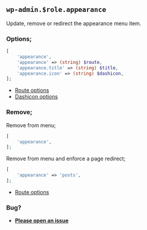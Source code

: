 ## `wp-admin.$role.appearance`

Update, remove or redirect the appearance menu item.

### Options;

```php
[
    'appearance',
    'appearance' => (string) $route,
    'appearance.title' => (string) $title,
    'appearance.icon' => (string) $dashicon,
];
```

* [Route options](../route-options.md)
* [Dashicon options](https://developer.wordpress.org/resource/dashicons/#editor-customchar)

### Remove;

Remove from menu;

```php
[
    'appearance',
];
```

Remove from menu and enforce a page redirect;

```php
[
    'appearance' => 'posts',
];
```
* [Route options](../route-options.md)

### Bug?

* **[Please open an issue](https://github.com/soberwp/intervention/issues/new?title=[wp-admin.appearance]&labels=bug&assignees=darrenjacoby)**